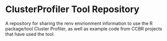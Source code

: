 # ClusterProfiler Tool Repository

A repository for sharing the renv envrionment information to use the R package/tool Cluster Profiler, as well as example code from CCBR projects that have used the tool.
